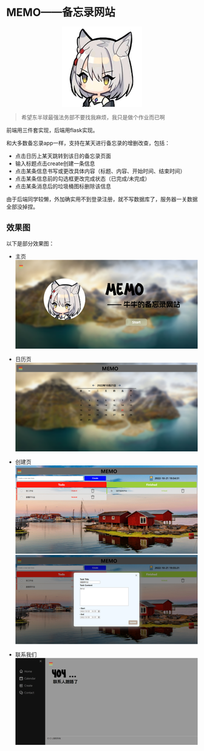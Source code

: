 # MEMO——备忘录网站

<figure>
    <div style="text-align:center">
    <img src="README.assets\aaa72645ad34598287fae14f49f431adcaef8472.jpg" width=50%>
    </div>
</figure>



> 希望东半球最强法务部不要找我麻烦，我只是做个作业而已啊

前端用三件套实现，后端用flask实现。

和大多数备忘录app一样，支持在某天进行备忘录的增删改查，包括：

* 点击日历上某天跳转到该日的备忘录页面
* 输入标题点击create创建一条信息
* 点击某条信息书写或更改具体内容（标题、内容、开始时间、结束时间）
* 点击某条信息前的勾选框更改完成状态（已完成/未完成）
* 点击某条消息后的垃圾桶图标删除该信息

由于后端同学较懒，外加确实用不到登录注册，就不写数据库了，服务器一关数据全部没掉捏。

## 效果图

以下是部分效果图：

* 主页
  <img src="README.assets\QQ图片20221021194003.png">

* 日历页
  <img src="README.assets\QQ图片20221021194723.png">
  
* 创建页
  <img src="README.assets\QQ图片20221021195540.png">
  <img src="README.assets\QQ图片20221021195544.png">

* 联系我们
  <img src="README.assets\QQ图片20221021194213.png">
